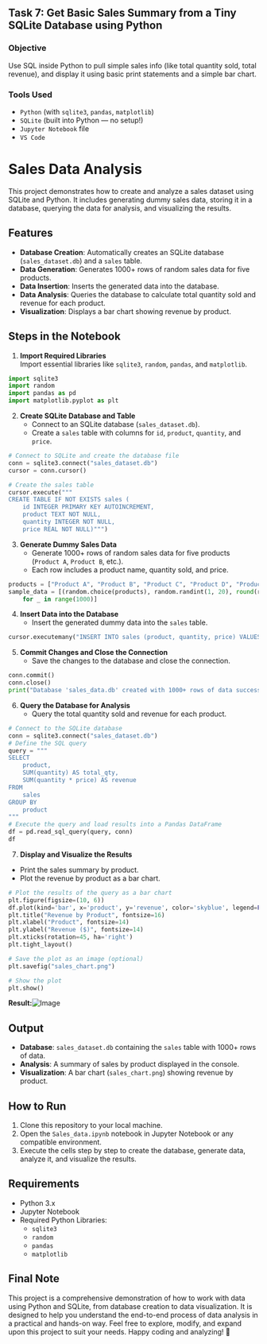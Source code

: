 ## Task 7: Get Basic Sales Summary from a Tiny SQLite Database using Python

### **Objective**
Use SQL inside Python to pull simple sales info (like total quantity sold, total revenue), and
display it using basic print statements and a simple bar chart.
### **Tools Used**
- `Python` (with `sqlite3`, `pandas`, `matplotlib`)
- `SQLite` (built into Python — no setup!)
- `Jupyter Notebook` file
- `VS Code` 

# Sales Data Analysis

This project demonstrates how to create and analyze a sales dataset using SQLite and Python. It includes generating dummy sales data, storing it in a database, querying the data for analysis, and visualizing the results.

## Features

- **Database Creation**: Automatically creates an SQLite database (`sales_dataset.db`) and a `sales` table.
- **Data Generation**: Generates 1000+ rows of random sales data for five products.
- **Data Insertion**: Inserts the generated data into the database.
- **Data Analysis**: Queries the database to calculate total quantity sold and revenue for each product.
- **Visualization**: Displays a bar chart showing revenue by product.

## Steps in the Notebook

1. **Import Required Libraries**  
   Import essential libraries like `sqlite3`, `random`, `pandas`, and `matplotlib`.
```python
import sqlite3
import random
import pandas as pd
import matplotlib.pyplot as plt
```

2. **Create SQLite Database and Table**  
   - Connect to an SQLite database (`sales_dataset.db`).
   - Create a `sales` table with columns for `id`, `product`, `quantity`, and `price`.
```python
# Connect to SQLite and create the database file
conn = sqlite3.connect("sales_dataset.db")
cursor = conn.cursor()

# Create the sales table
cursor.execute("""
CREATE TABLE IF NOT EXISTS sales (
    id INTEGER PRIMARY KEY AUTOINCREMENT,
    product TEXT NOT NULL,
    quantity INTEGER NOT NULL,
    price REAL NOT NULL)""")
```
3. **Generate Dummy Sales Data**  
   - Generate 1000+ rows of random sales data for five products (`Product A`, `Product B`, etc.).
   - Each row includes a product name, quantity sold, and price.
```python
products = ["Product A", "Product B", "Product C", "Product D", "Product E"]
sample_data = [(random.choice(products), random.randint(1, 20), round(random.uniform(5.0, 50.0), 2))
    for _ in range(1000)]
```
4. **Insert Data into the Database**  
   - Insert the generated dummy data into the `sales` table.
```python
cursor.executemany("INSERT INTO sales (product, quantity, price) VALUES (?, ?, ?)", sample_data)
```
5. **Commit Changes and Close the Connection**  
   - Save the changes to the database and close the connection.
```python
conn.commit()
conn.close()
print("Database 'sales_data.db' created with 1000+ rows of data successfully.")

```
6. **Query the Database for Analysis**  
   - Query the total quantity sold and revenue for each product.
```python
# Connect to the SQLite database
conn = sqlite3.connect("sales_dataset.db")
# Define the SQL query
query = """
SELECT 
    product, 
    SUM(quantity) AS total_qty, 
    SUM(quantity * price) AS revenue
FROM 
    sales
GROUP BY 
    product
"""
# Execute the query and load results into a Pandas DataFrame
df = pd.read_sql_query(query, conn)
df
```
7. **Display and Visualize the Results**
- Print the sales summary by product.
- Plot the revenue by product as a bar chart.  
```python
# Plot the results of the query as a bar chart
plt.figure(figsize=(10, 6))
df.plot(kind='bar', x='product', y='revenue', color='skyblue', legend=False)
plt.title("Revenue by Product", fontsize=16)
plt.xlabel("Product", fontsize=14)
plt.ylabel("Revenue ($)", fontsize=14)
plt.xticks(rotation=45, ha='right')
plt.tight_layout()

# Save the plot as an image (optional)
plt.savefig("sales_chart.png")

# Show the plot
plt.show()
```
**Result:**![Image](https://github.com/user-attachments/assets/54b5920e-1b42-4e48-a559-ad04a7f50d71)
## Output

- **Database**: `sales_dataset.db` containing the `sales` table with 1000+ rows of data.
- **Analysis**: A summary of sales by product displayed in the console.
- **Visualization**: A bar chart (`sales_chart.png`) showing revenue by product.

## How to Run

1. Clone this repository to your local machine.
2. Open the `Sales_data.ipynb` notebook in Jupyter Notebook or any compatible environment.
3. Execute the cells step by step to create the database, generate data, analyze it, and visualize the results.

## Requirements

- Python 3.x
- Jupyter Notebook
- Required Python Libraries:
  - `sqlite3`
  - `random`
  - `pandas`
  - `matplotlib`
## Final Note
This project is a comprehensive demonstration of how to work with data using Python and SQLite, from database creation to data visualization.
It is designed to help you understand the end-to-end process of data analysis in a practical and hands-on way.
Feel free to explore, modify, and expand upon this project to suit your needs. Happy coding and analyzing! 🚀
